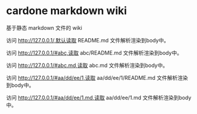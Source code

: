 # cardone markdown wiki

基于静态 markdown 文件的 wiki

访问 http://127.0.0.1/,默认读取 README.md 文件解析渲染到body中。

访问 http://127.0.0.1/#abc,读取 abc/README.md 文件解析渲染到body中。

访问 http://127.0.0.1/#abc.md,读取 abc.md 文件解析渲染到body中。

访问 http://127.0.0.1/#aa/dd/ee/1,读取 aa/dd/ee/1/README.md 文件解析渲染到body中。

访问 http://127.0.0.1/#aa/dd/ee/1.md,读取 aa/dd/ee/1.md 文件解析渲染到body中。
